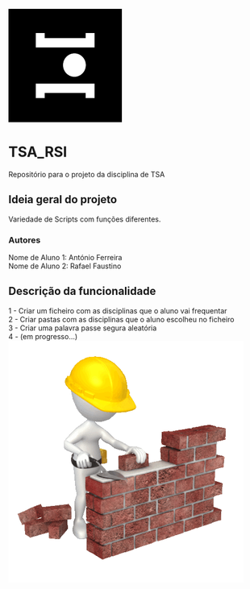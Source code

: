 ![alt text](Imagens/image.png)
# TSA_RSI
Repositório para o projeto da disciplina de TSA

## Ideia geral do projeto
Variedade de Scripts com funções diferentes.

### Autores
Nome de Aluno 1: António Ferreira <br />
Nome de Aluno 2: Rafael Faustino

## Descrição da funcionalidade
1 - Criar um ficheiro com as disciplinas que o aluno vai frequentar <br />
2 - Criar pastas com as disciplinas que o aluno escolheu no ficheiro <br />
3 - Criar uma palavra passe segura aleatória <br />
4 - (em progresso...) <br />
![alt text](Imagens/ZSj2.gif)

